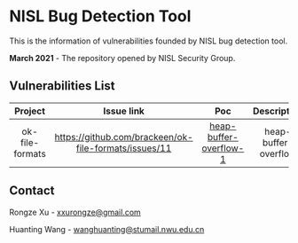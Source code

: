 # NISL Bug Detection Tool

This is the information of vulnerabilities founded by NISL bug detection tool.

**March 2021** - The repository opened by NISL Security Group.

## Vulnerabilities List


|     Project     |            Issue link           |            Poc           |      Description      |   Name   |    Date    |   IssueState   |   CVE   |
| :-------------: | :-----------------------------: | :----------------------: | :-------------------: | :------: | :--------: | :------------: |:-------:|
| ok-file-formats      | https://github.com/brackeen/ok-file-formats/issues/11 | [heap-buffer-overflow-1](https://github.com/NISL-SecurityGroup/NISL-BugDetection/blob/main/project/ok-file-formats/heap-buffer-overflow-1/heap-buffer-overflow-1.jpg)  | heap-buffer-overflow  |   xxrz   |  05/03/2021  |  Ensure  | submitting  |

## Contact
Rongze Xu - xxurongze@gmail.com

Huanting Wang - wanghuanting@stumail.nwu.edu.cn
